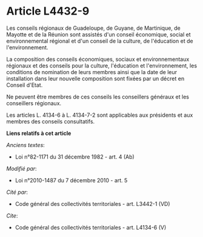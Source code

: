 # Article L4432-9

Les conseils régionaux de Guadeloupe, de Guyane, de Martinique, de Mayotte et de la Réunion sont assistés d'un conseil
économique, social et environnemental régional et d'un conseil de la culture, de l'éducation et de l'environnement. 

La composition des conseils économiques, sociaux et environnementaux régionaux et des conseils pour la culture, l'éducation
et l'environnement, les conditions de nomination de leurs membres ainsi que la date de leur installation dans leur nouvelle
composition sont fixées par un décret en Conseil d'Etat. 

Ne peuvent être membres de ces conseils les conseillers généraux et les conseillers régionaux. 

Les articles L. 4134-6 à L. 4134-7-2 sont applicables aux présidents et aux membres des conseils consultatifs.

**Liens relatifs à cet article**

_Anciens textes_:

  - Loi n°82-1171 du 31 décembre 1982 - art. 4 (Ab)

_Modifié par_:

  - Loi n°2010-1487 du 7 décembre 2010 - art. 5

_Cité par_:

  - Code général des collectivités territoriales - art. L3442-1 (VD)

_Cite_:

  - Code général des collectivités territoriales - art. L4134-6 (V)
